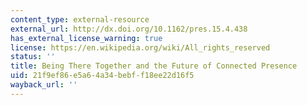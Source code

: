```yaml
---
content_type: external-resource
external_url: http://dx.doi.org/10.1162/pres.15.4.438
has_external_license_warning: true
license: https://en.wikipedia.org/wiki/All_rights_reserved
status: ''
title: Being There Together and the Future of Connected Presence
uid: 21f9ef86-e5a6-4a34-bebf-f18ee22d16f5
wayback_url: ''
---
```

